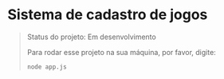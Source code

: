 <h1>Sistema de cadastro de jogos</h1>

> Status do projeto: Em desenvolvimento
>
> Para rodar esse projeto na sua máquina, por favor, digite:
> ```
> node app.js
> ```
